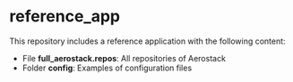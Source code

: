 # reference_app

This repository includes a reference application with the following content:

- File **full_aerostack.repos**: All repositories of Aerostack
- Folder **config**: Examples of configuration files
